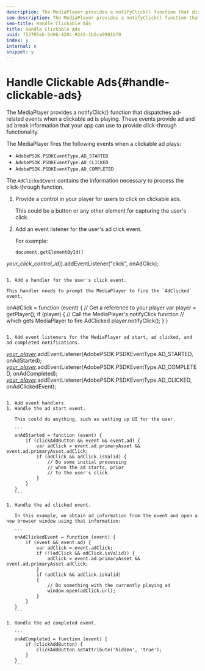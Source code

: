 ```yaml
---
description: The MediaPlayer provides a notifyClick() function that dispatches ad-related events when a clickable ad is playing. These events provide ad and ad break information that your app can use to provide click-through functionality.
seo-description: The MediaPlayer provides a notifyClick() function that dispatches ad-related events when a clickable ad is playing. These events provide ad and ad break information that your app can use to provide click-through functionality.
seo-title: Handle Clickable Ads
title: Handle Clickable Ads
uuid: f53705eb-5d06-420c-9242-1b5ca9901bf0
index: y
internal: n
snippet: y
---
```


# Handle Clickable Ads{#handle-clickable-ads}

The MediaPlayer provides a notifyClick() function that dispatches ad-related events when a clickable ad is playing. These events provide ad and ad break information that your app can use to provide click-through functionality.

The MediaPlayer fires the following events when a clickable ad plays:

* `AdobePSDK.PSDKEventType.AD_STARTED`
* `AdobePSDK.PSDKEventType.AD_CLICKED`
* `AdobePSDK.PSDKEventType.AD_COMPLETED`

The `AdClickedEvent` contains the information necessary to process the click-through function.

1. Provide a control in your player for users to click on clickable ads.

   This could be a button or any other element for capturing the user's click.
1. Add an event listener for the user's ad click event.

   For example: 

   ```
   document.getElementById([ 
<i>your_click_control_id</i>]).addEventListener("click", onAdClick); 
   
   ```

1. Add a handler for the user's click event.

   This handler needs to prompt the MediaPlayer to fire the `AdClicked` event. 

   ```
   onAdClick = function (event) { 
       // Get a reference to your player 
       var player = getPlayer(); 
       if (player) { 
           // Call the MediaPlayer's notifyClick function 
           // which gets MediaPlayer to fire AdClicked 
           player.notifyClick(); 
       } 
   } 
   
   ```

1. Add event listeners for the MediaPlayer ad start, ad clicked, and ad completed notifications.

   ```
   [ 
<i>your_player</i>]().addEventListener(AdobePSDK.PSDKEventType.AD_STARTED, onAdStarted); 
   [ 
<i>your_player</i>]().addEventListener(AdobePSDK.PSDKEventType.AD_COMPLETED, onAdCompleted); 
   [ 
<i>your_player</i>]().addEventListener(AdobePSDK.PSDKEventType.AD_CLICKED, onAdClickedEvent);
   ```

1. Add event handlers.
   1. Handle the ad start event.
   
      This could do anything, such as setting up UI for the user.    
   
      ```   
      onAdStarted = function (event) { 
          if (clickAddButton && event && event.ad) { 
              var adClick = event.ad.primaryAsset && event.ad.primaryAsset.adClick; 
              if (adClick && adClick.isValid) { 
                  // Do some initial processing  
                  // when the ad starts, prior 
                  // to the user's click. 
              } 
          } 
      }
      ```

   1. Handle the ad clicked event.
   
      In this example, we obtain ad information from the event and open a new browser window using that information:    
   
      ```   
      onAdClickedEvent = function (event) { 
          if (event && event.ad) { 
              var adClick = event.adClick; 
              if (!(adClick && adClick.isValid)) { 
                  adClick = event.ad.primaryAsset && event.ad.primaryAsset.adClick; 
              } 
              if (adClick && adClick.isValid) 
              { 
                  // Do something with the currently playing ad 
                  window.open(adClick.url); 
              } 
          } 
      }
      ```

   1. Handle the ad completed event.

      ```   
      onAdCompleted = function (event) { 
          if (clickAddButton) { 
              clickAddButton.setAttribute('hidden', 'true'); 
          } 
      }
      ```

